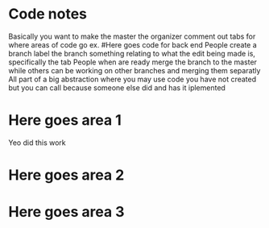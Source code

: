 # Code notes 
Basically you want to make the master the organizer
comment out tabs for where areas of code go 
ex.
#Here goes code for back end
People create a branch 
label the branch something relating to what the edit being made is, specifically the tab
People when are ready merge the branch to the master while others can be working on other branches and merging them separatly
All part of a big abstraction where you may use code you have not created but you can call because someone else did and has it iplemented

# Here goes area 1
Yeo did this work

# Here goes area 2


# Here goes area 3
